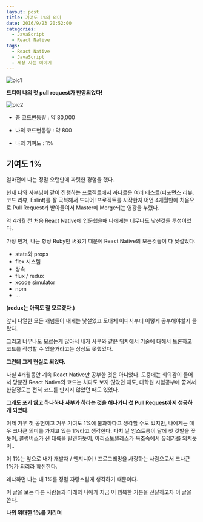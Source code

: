 ```yaml
---
layout: post
title: 기여도 1%의 의미
date: 2016/9/23 20:52:00
categories:
  - JavaScript
  - React Native
tags:
  - React Native
  - JavaScript
  - 세상 사는 이야기
---
```


![pic1](/images/20160923_first_commit_git_hub.png)

**드디어 나의 첫 pull request가 반영되었다!**

![pic2](/images/20160923_first_commit2.png)

- 총 코드변동량 : 약 80,000

- 나의 코드변동량 : 약 800

- 나의 기여도 : 1%

## 기여도 1%

얼마전에 나는 정말 오랜만에 짜릿한 경험을 했다.

현재 나와 사부님이 같이 진행하는 프로젝트에서 까다로운 여러 테스트(퍼포먼스 리뷰, 코드 리뷰, Eslint)를 잘 극복해서 드디어! 프로젝트를 시작한지 어언 4개월만에 처음으로 Pull Request가 받아들여서 Master에 Merge되는 영광을 누렸다.

약 4개월 전 처음 React Native에 입문했을때 나에게는 너무나도 낯선것들 투성이였다.

가장 먼저, 나는 항상 Ruby만 써왔기 때문에 React Native의 모든것들이 다 낯설었다.

- state와 props
- flex 시스템
- 상속
- flux / redux
- xcode simulator
- npm
- ...

**(redux는 아직도 잘 모르겠다.)**

앞서 나열한 모든 개념들이 내게는 낯설었고 도대체 어디서부터 어떻게 공부해야할지 몰랐다.

그리고 너무나도 모르는게 많아서 내가 사부와 같은 위치에서 기술에 대해서 토론하고 코드를 작성할 수 있을거라고는 상상도 못했었다.

**그런데 그게 현실로 되었다.**

사실 4개월동안 계속 React Native만 공부한 것은 아니었다. 도중에는 회의감이 들어서 당분간 React Native의 코드는 처다도 보지 않았던 때도, 대학원 시험공부에 쫓겨서 한달정도는 전혀 코드를 만지지 않았던 때도 있었다.

**그래도 포기 않고 하나하나 사부가 하라는 것을 해나가니 첫 Pull Request까지 성공하게 되었다.**

이제 겨우 첫 공헌이고 겨우 기여도 1%에 불과하다고 생각할 수도 있지만, 나에게는 매우 크나큰 의미를 가지고 있는 1%라고 생각한다. 마치 닐 암스트롱이 달에 첫 깃발을 꽂듯이, 콜럼버스가 신 대륙을 발견하듯이, 아리스토텔레스가 욕조속에서 유레카를 외치듯이..

이 1%는 앞으로 내가 개발자 / 엔지니어 / 프로그래밍을 사랑하는 사람으로서 크나큰 1%가 되리라 확신한다.

왜냐하면 나는 내 1%를 정말 자랑스럽게 생각하기 때문이다.

이 글을 보는 다른 사람들과 미래의 나에게 지금 이 행복한 기분을 전달하고자 이 글을 쓴다.

**나의 위대한 1%를 기리며**
